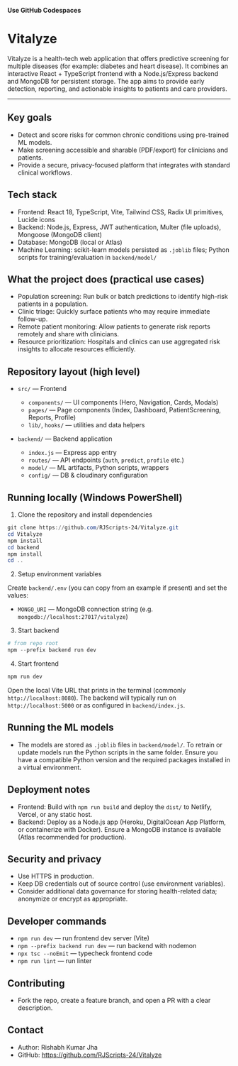 

**Use GitHub Codespaces**

 # Vitalyze 

Vitalyze is a health-tech web application that offers predictive screening for multiple diseases (for example: diabetes and heart disease). It combines an interactive React + TypeScript frontend with a Node.js/Express backend and MongoDB for persistent storage. The app aims to provide early detection, reporting, and actionable insights to patients and care providers.

---

## Key goals

- Detect and score risks for common chronic conditions using pre-trained ML models.
- Make screening accessible and sharable (PDF/export) for clinicians and patients.
- Provide a secure, privacy-focused platform that integrates with standard clinical workflows.

## Tech stack

- Frontend: React 18, TypeScript, Vite, Tailwind CSS, Radix UI primitives, Lucide icons
- Backend: Node.js, Express, JWT authentication, Multer (file uploads), Mongoose (MongoDB client)
- Database: MongoDB (local or Atlas)
- Machine Learning: scikit-learn models persisted as `.joblib` files; Python scripts for training/evaluation in `backend/model/`

## What the project does (practical use cases)

- Population screening: Run bulk or batch predictions to identify high-risk patients in a population.
- Clinic triage: Quickly surface patients who may require immediate follow-up.
- Remote patient monitoring: Allow patients to generate risk reports remotely and share with clinicians.
- Resource prioritization: Hospitals and clinics can use aggregated risk insights to allocate resources efficiently.

## Repository layout (high level)

- `src/` — Frontend
	- `components/` — UI components (Hero, Navigation, Cards, Modals)
	- `pages/` — Page components (Index, Dashboard, PatientScreening, Reports, Profile)
	- `lib/`, `hooks/` — utilities and data helpers

- `backend/` — Backend application
	- `index.js` — Express app entry
	- `routes/` — API endpoints (`auth`, `predict`, `profile` etc.)
	- `model/` — ML artifacts, Python scripts, wrappers
	- `config/` — DB & cloudinary configuration

## Running locally (Windows PowerShell)

1) Clone the repository and install dependencies

```powershell
git clone https://github.com/RJScripts-24/Vitalyze.git
cd Vitalyze
npm install
cd backend
npm install
cd ..
```

2) Setup environment variables

Create `backend/.env` (you can copy from an example if present) and set the values:

- `MONGO_URI` — MongoDB connection string (e.g. `mongodb://localhost:27017/vitalyze`)


3) Start backend

```powershell
# from repo root
npm --prefix backend run dev
```

4) Start frontend

```powershell
npm run dev
```

Open the local Vite URL that prints in the terminal (commonly `http://localhost:8080`). The backend will typically run on `http://localhost:5000` or as configured in `backend/index.js`.

## Running the ML models

- The models are stored as `.joblib` files in `backend/model/`. To retrain or update models run the Python scripts in the same folder. Ensure you have a compatible Python version and the required packages installed in a virtual environment.

## Deployment notes

- Frontend: Build with `npm run build` and deploy the `dist/` to Netlify, Vercel, or any static host.
- Backend: Deploy as a Node.js app (Heroku, DigitalOcean App Platform, or containerize with Docker). Ensure a MongoDB instance is available (Atlas recommended for production).

## Security and privacy

- Use HTTPS in production.
- Keep  DB credentials out of source control (use environment variables).
- Consider additional data governance for storing health-related data; anonymize or encrypt as appropriate.

## Developer commands

- `npm run dev` — run frontend dev server (Vite)
- `npm --prefix backend run dev` — run backend with nodemon
- `npx tsc --noEmit` — typecheck frontend code
- `npm run lint` — run linter

## Contributing

- Fork the repo, create a feature branch, and open a PR with a clear description.

## Contact

- Author: Rishabh Kumar Jha
- GitHub: https://github.com/RJScripts-24/Vitalyze



